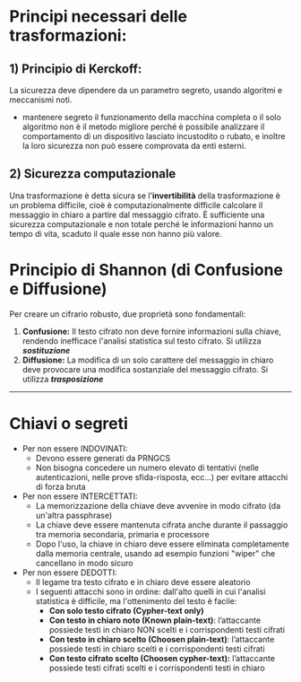 # Principi necessari delle trasformazioni:
## 1) Principio di Kerckoff:
La sicurezza deve dipendere da un parametro segreto, usando algoritmi e meccanismi noti.
- mantenere segreto il funzionamento della macchina completa o il solo algoritmo non è il metodo migliore perché è possibile analizzare il comportamento di un dispositivo lasciato incustodito o rubato, e inoltre la loro sicurezza non può essere comprovata da enti esterni.
## 2) Sicurezza computazionale
Una trasformazione è detta sicura se l'**invertibilità** della trasformazione è un problema difficile, cioè è computazionalmente difficile calcolare il messaggio in chiaro a partire dal messaggio cifrato. È sufficiente una sicurezza computazionale e non totale perché le informazioni hanno un tempo di vita, scaduto il quale esse non hanno più valore.

# Principio di Shannon (di Confusione e Diffusione)
Per creare un cifrario robusto, due proprietà sono fondamentali:
1. **Confusione:** Il testo cifrato non deve fornire informazioni sulla chiave, rendendo inefficace l'analisi statistica sul testo cifrato. Si utilizza ***sostituzione***
3. **Diffusione:** La modifica di un solo carattere del messaggio in chiaro deve provocare una modifica sostanziale del messaggio cifrato. Si utilizza ***trasposizione***

---
# Chiavi o segreti
- Per non essere INDOVINATI:
	- Devono essere generati da PRNGCS
	- Non bisogna concedere un numero elevato di tentativi (nelle autenticazioni, nelle prove sfida-risposta, ecc...) per evitare attacchi di forza bruta
- Per non essere INTERCETTATI:
	- La memorizzazione della chiave deve avvenire in modo cifrato (da un'altra passphrase)
	- La chiave deve essere mantenuta cifrata anche durante il passaggio tra memoria secondaria, primaria e processore
	- Dopo l'uso, la chiave in chiaro deve essere eliminata completamente dalla memoria centrale, usando ad esempio funzioni "wiper" che cancellano in modo sicuro
- Per non essere DEDOTTI:
	- Il legame tra testo cifrato e in chiaro deve essere aleatorio
	- I seguenti attacchi sono in ordine: dall'alto quelli in cui l'analisi statistica è difficile, ma l'ottenimento del testo è facile:
		- **Con solo testo cifrato (Cypher-text only)**
		- **Con testo in chiaro noto (Known plain-text)**: l’attaccante possiede testi in chiaro NON scelti e i corrispondenti testi cifrati
		- **Con testo in chiaro scelto (Choosen plain-text)**: l’attaccante possiede testi in chiaro scelti e i corrispondenti testi cifrati
		- **Con testo cifrato scelto (Choosen cypher-text):** l’attaccante possiede testi cifrati scelti e i corrispondenti testi in chiaro